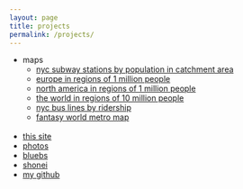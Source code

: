 ```yaml
---
layout: page
title: projects
permalink: /projects/
---
```


- maps
    - [nyc subway stations by population in catchment area](/assets/nycvoronoi.png)
    - [europe in regions of 1 million people](/assets/euro1m.png)
    - [north america in regions of 1 million people](/assets/na1m.png)
    - [the world in regions of 10 million people](/assets/world10mfull.png)
    - [nyc bus lines by ridership](/assets/bus.png)
    - [fantasy world metro map](/assets/worldtrain.png)
<br><br>
- [this site](site)
- [photos](/photos)
- [bluebs](https://circularsquare.github.io/bluebs/)  
- [shonei](/shonei)
- [my github](https://github.com/circularsquare)